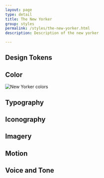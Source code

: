```yaml
---
layout: page
type: detail
title: The New Yorker
group: styles
permalink: /styles/the-new-yorker.html
description: Description of the new yorker

---
```



## Design Tokens

## Color

![New Yorker colors](https://github.com/bradfrost/cn-style-guide/blob/master/images/cn-tny-colors.png?raw=true)

## Typography

## Iconography

## Imagery

## Motion

## Voice and Tone
